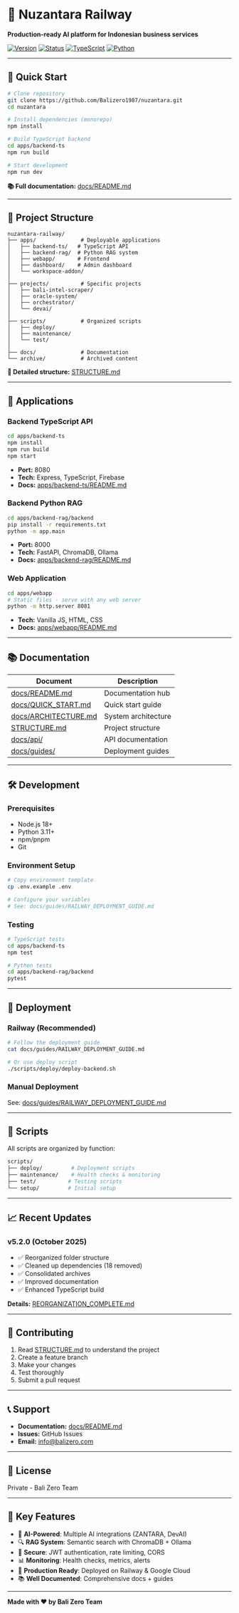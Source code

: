 # 🚂 Nuzantara Railway

**Production-ready AI platform for Indonesian business services**

[![Version](https://img.shields.io/badge/version-5.2.0-blue.svg)](https://github.com/Balizero1987/nuzantara)
[![Status](https://img.shields.io/badge/status-production-green.svg)](https://zantara-rag-backend-1064094238013.europe-west1.run.app/health)
[![TypeScript](https://img.shields.io/badge/TypeScript-5.9-blue.svg)](https://www.typescriptlang.org/)
[![Python](https://img.shields.io/badge/Python-3.11-blue.svg)](https://www.python.org/)

---

## 🎯 Quick Start

```bash
# Clone repository
git clone https://github.com/Balizero1987/nuzantara.git
cd nuzantara

# Install dependencies (monorepo)
npm install

# Build TypeScript backend
cd apps/backend-ts
npm run build

# Start development
npm run dev
```

**📚 Full documentation:** [docs/README.md](docs/README.md)

---

## 📁 Project Structure

```
nuzantara-railway/
├── apps/              # Deployable applications
│   ├── backend-ts/   # TypeScript API
│   ├── backend-rag/  # Python RAG system
│   ├── webapp/       # Frontend
│   ├── dashboard/    # Admin dashboard
│   └── workspace-addon/
│
├── projects/          # Specific projects
│   ├── bali-intel-scraper/
│   ├── oracle-system/
│   ├── orchestrator/
│   └── devai/
│
├── scripts/           # Organized scripts
│   ├── deploy/
│   ├── maintenance/
│   └── test/
│
├── docs/              # Documentation
└── archive/           # Archived content
```

**📖 Detailed structure:** [STRUCTURE.md](STRUCTURE.md)

---

## 🚀 Applications

### Backend TypeScript API
```bash
cd apps/backend-ts
npm install
npm run build
npm start
```
- **Port:** 8080
- **Tech:** Express, TypeScript, Firebase
- **Docs:** [apps/backend-ts/README.md](apps/backend-ts/README.md)

### Backend Python RAG
```bash
cd apps/backend-rag/backend
pip install -r requirements.txt
python -m app.main
```
- **Port:** 8000
- **Tech:** FastAPI, ChromaDB, Ollama
- **Docs:** [apps/backend-rag/README.md](apps/backend-rag/README.md)

### Web Application
```bash
cd apps/webapp
# Static files - serve with any web server
python -m http.server 8081
```
- **Tech:** Vanilla JS, HTML, CSS
- **Docs:** [apps/webapp/README.md](apps/webapp/README.md)

---

## 📚 Documentation

| Document | Description |
|----------|-------------|
| [docs/README.md](docs/README.md) | Documentation hub |
| [docs/QUICK_START.md](docs/QUICK_START.md) | Quick start guide |
| [docs/ARCHITECTURE.md](docs/ARCHITECTURE.md) | System architecture |
| [STRUCTURE.md](STRUCTURE.md) | Project structure |
| [docs/api/](docs/api/) | API documentation |
| [docs/guides/](docs/guides/) | Deployment guides |

---

## 🛠️ Development

### Prerequisites
- Node.js 18+
- Python 3.11+
- npm/pnpm
- Git

### Environment Setup
```bash
# Copy environment template
cp .env.example .env

# Configure your variables
# See: docs/guides/RAILWAY_DEPLOYMENT_GUIDE.md
```

### Testing
```bash
# TypeScript tests
cd apps/backend-ts
npm test

# Python tests
cd apps/backend-rag/backend
pytest
```

---

## 🚢 Deployment

### Railway (Recommended)
```bash
# Follow the deployment guide
cat docs/guides/RAILWAY_DEPLOYMENT_GUIDE.md

# Or use deploy script
./scripts/deploy/deploy-backend.sh
```

### Manual Deployment
See: [docs/guides/RAILWAY_DEPLOYMENT_GUIDE.md](docs/guides/RAILWAY_DEPLOYMENT_GUIDE.md)

---

## 🔧 Scripts

All scripts are organized by function:

```bash
scripts/
├── deploy/         # Deployment scripts
├── maintenance/    # Health checks & monitoring
├── test/          # Testing scripts
└── setup/         # Initial setup
```

---

## 📈 Recent Updates

### v5.2.0 (October 2025)
- ✅ Reorganized folder structure
- ✅ Cleaned up dependencies (18 removed)
- ✅ Consolidated archives
- ✅ Improved documentation
- ✅ Enhanced TypeScript build

**Details:** [REORGANIZATION_COMPLETE.md](REORGANIZATION_COMPLETE.md)

---

## 🤝 Contributing

1. Read [STRUCTURE.md](STRUCTURE.md) to understand the project
2. Create a feature branch
3. Make your changes
4. Test thoroughly
5. Submit a pull request

---

## 📞 Support

- **Documentation:** [docs/README.md](docs/README.md)
- **Issues:** GitHub Issues
- **Email:** info@balizero.com

---

## 📄 License

Private - Bali Zero Team

---

## 🌟 Key Features

- 🤖 **AI-Powered**: Multiple AI integrations (ZANTARA, DevAI)
- 🔍 **RAG System**: Semantic search with ChromaDB + Ollama
- 🔐 **Secure**: JWT authentication, rate limiting, CORS
- 📊 **Monitoring**: Health checks, metrics, alerts
- 🚀 **Production Ready**: Deployed on Railway & Google Cloud
- 📚 **Well Documented**: Comprehensive docs + guides

---

**Made with ❤️ by Bali Zero Team**

